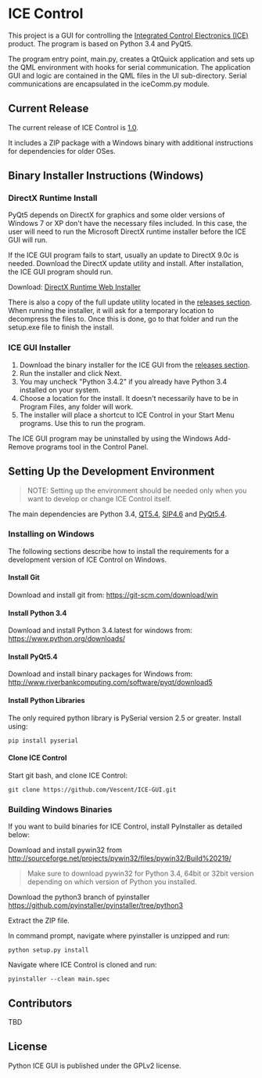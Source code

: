 # ICE Control

This project is a GUI for controlling the [Integrated Control Electronics (ICE)][ICE] product. The program is based on 
Python 3.4 and PyQt5. 

The program entry point, main.py, creates a QtQuick application and sets up the QML environment with hooks for
serial communication. The application GUI and logic are contained in the QML files in the UI sub-directory. 
Serial communications are encapsulated in the iceComm.py module.

[ICE]: http://www.vescent.com/products/electronics/icetm-integrated-control-electronics/

## Current Release

The current release of ICE Control is [1.0](https://github.com/Vescent/ICE-GUI/releases/tag/v1.0).

It includes a ZIP package with a Windows binary with additional instructions for dependencies for older OSes.

## Binary Installer Instructions (Windows)
 
### DirectX Runtime Install
 
 PyQt5 depends on DirectX for graphics and some older versions of Windows 7 or XP don't have the necessary files included.
 In this case, the user will need to run the Microsoft DirectX runtime installer before the ICE GUI will run.
 
 If the ICE GUI program fails to start, usually an update to DirectX 9.0c is needed. Download the DirectX update utility and install.
 After installation, the ICE GUI program should run.
 
 Download: [DirectX Runtime Web Installer](http://www.microsoft.com/en-US/download/details.aspx?id=35)
 
 There is also a copy of the full update utility located in the [releases section](https://github.com/Vescent/ICE-GUI/releases).
 When running the installer, it will ask for a temporary location to decompress the files to. Once this is done, go to that folder
 and run the setup.exe file to finish the install.
 
### ICE GUI Installer

1. Download the binary installer for the ICE GUI from the [releases section](https://github.com/Vescent/ICE-GUI/releases).
2. Run the installer and click Next.
3. You may uncheck "Python 3.4.2" if you already have Python 3.4 installed on your system.
4. Choose a location for the install. It doesn't necessarily have to be in Program Files, any folder will work.
5. The installer will place a shortcut to ICE Control in your Start Menu programs. Use this to run the program.

The ICE GUI program may be uninstalled by using the Windows Add-Remove programs tool in the Control Panel.

## Setting Up the Development Environment

> NOTE: Setting up the environment should be needed only when you want to develop or change ICE Control itself. 

The main dependencies are Python 3.4,
[QT5.4](http://doc.qt.io/qt-5/gettingstarted.html),
[SIP4.6](http://www.riverbankcomputing.com/software/sip/download)
and [PyQt5.4](http://www.riverbankcomputing.com/software/pyqt/download5).

### Installing on Windows
The following sections describe how to install the requirements for a development version of ICE Control on Windows.

#### Install Git

Download and install git from: https://git-scm.com/download/win

#### Install Python 3.4

Download and install Python 3.4.latest for windows from: https://www.python.org/downloads/

#### Install PyQt5.4

Download and install binary packages for Windows from: http://www.riverbankcomputing.com/software/pyqt/download5

#### Install Python Libraries

The only required python library is PySerial version 2.5 or greater. Install using:

```pip install pyserial```

#### Clone ICE Control

Start git bash, and clone ICE Control:

```git clone https://github.com/Vescent/ICE-GUI.git```

### Building Windows Binaries

If you want to build binaries for ICE Control, install PyInstaller as detailed below:

Download and install pywin32 from http://sourceforge.net/projects/pywin32/files/pywin32/Build%20219/

> Make sure to download pywin32 for Python 3.4, 64bit or 32bit version depending on which version of Python you installed.

Download the python3 branch of pyinstaller https://github.com/pyinstaller/pyinstaller/tree/python3

Extract the ZIP file.

In command prompt, navigate where pyinstaller is unzipped and run:

```python setup.py install```

Navigate where ICE Control is cloned and run:

```pyinstaller --clean main.spec```

## Contributors

TBD

## License

Python ICE GUI is published under the GPLv2 license.
